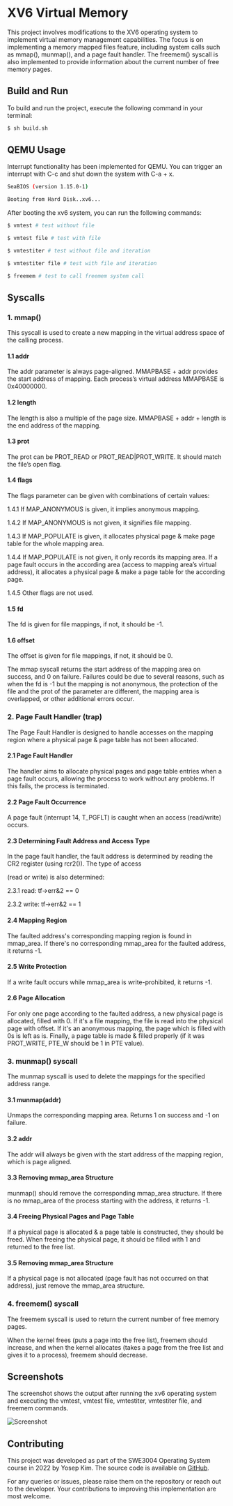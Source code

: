 # XV6 Virtual Memory

This project involves modifications to the XV6 operating system to implement virtual memory management capabilities. The focus is on implementing a memory mapped files feature, including system calls such as mmap(), munmap(), and a page fault handler. The freemem() syscall is also implemented to provide information about the current number of free memory pages. 

## Build and Run

To build and run the project, execute the following command in your terminal:
```bash
$ sh build.sh
```

## QEMU Usage 

Interrupt functionality has been implemented for QEMU. You can trigger an interrupt with C-c and shut down the system with C-a + x.

```bash
SeaBIOS (version 1.15.0-1)

Booting from Hard Disk..xv6...
```

After booting the xv6 system, you can run the following commands:

```bash
$ vmtest # test without file
```
```bash
$ vmtest file # test with file
```
```bash
$ vmtestiter # test without file and iteration
```
```bash
$ vmtestiter file # test with file and iteration
```
```bash
$ freemem # test to call freemem system call 
```
## Syscalls

### 1. mmap()

This syscall is used to create a new mapping in the virtual address space of the calling process. 

#### 1.1 addr

The addr parameter is always page-aligned. MMAPBASE + addr provides the start address of mapping. Each process’s virtual address MMAPBASE is 0x40000000.

#### 1.2 length 

The length is also a multiple of the page size. MMAPBASE + addr + length is the end address of the mapping.

#### 1.3 prot

The prot can be PROT_READ or PROT_READ|PROT_WRITE. It should match the file’s open flag.

#### 1.4 flags

The flags parameter can be given with combinations of certain values:

1.4.1 If MAP_ANONYMOUS is given, it implies anonymous mapping.

1.4.2 If MAP_ANONYMOUS is not given, it signifies file mapping.

1.4.3 If MAP_POPULATE is given, it allocates physical page & make page table for the whole mapping area.

1.4.4 If MAP_POPULATE is not given, it only records its mapping area. If a page fault occurs in the according area (access to mapping area’s virtual address), it allocates a physical page & make a page table for the according page.

1.4.5 Other flags are not used.

#### 1.5 fd

The fd is given for file mappings, if not, it should be -1.

#### 1.6 offset

The offset is given for file mappings, if not, it should be 0.

The mmap syscall returns the start address of the mapping area on success, and 0 on failure. Failures could be due to several reasons, such as when the fd is -1 but the mapping is not anonymous, the protection of the file and the prot of the parameter are different, the mapping area is overlapped, or other additional errors occur.

### 2. Page Fault Handler (trap)

The Page Fault Handler is designed to handle accesses on the mapping region where a physical page & page table has not been allocated. 

#### 2.1 Page Fault Handler

The handler aims to allocate physical pages and page table entries when a page fault occurs, allowing the process to work without any problems. If this fails, the process is terminated.

#### 2.2 Page Fault Occurrence

A page fault (interrupt 14, T_PGFLT) is caught when an access (read/write) occurs.

#### 2.3 Determining Fault Address and Access Type

In the page fault handler, the fault address is determined by reading the CR2 register (using rcr2()). The type of access

 (read or write) is also determined:

2.3.1 read: tf->err&2 == 0

2.3.2 write: tf->err&2 == 1

#### 2.4 Mapping Region

The faulted address's corresponding mapping region is found in mmap_area. If there's no corresponding mmap_area for the faulted address, it returns -1.

#### 2.5 Write Protection

If a write fault occurs while mmap_area is write-prohibited, it returns -1.

#### 2.6 Page Allocation

For only one page according to the faulted address, a new physical page is allocated, filled with 0. If it's a file mapping, the file is read into the physical page with offset. If it's an anonymous mapping, the page which is filled with 0s is left as is. Finally, a page table is made & filled properly (if it was PROT_WRITE, PTE_W should be 1 in PTE value).

### 3. munmap() syscall

The munmap syscall is used to delete the mappings for the specified address range.

#### 3.1 munmap(addr)

Unmaps the corresponding mapping area. Returns 1 on success and -1 on failure.

#### 3.2 addr

The addr will always be given with the start address of the mapping region, which is page aligned.

#### 3.3 Removing mmap_area Structure

munmap() should remove the corresponding mmap_area structure. If there is no mmap_area of the process starting with the address, it returns -1.

#### 3.4 Freeing Physical Pages and Page Table

If a physical page is allocated & a page table is constructed, they should be freed. When freeing the physical page, it should be filled with 1 and returned to the free list.

#### 3.5 Removing mmap_area Structure

If a physical page is not allocated (page fault has not occurred on that address), just remove the mmap_area structure.

### 4. freemem() syscall

The freemem syscall is used to return the current number of free memory pages.

When the kernel frees (puts a page into the free list), freemem should increase, and when the kernel allocates (takes a page from the free list and gives it to a process), freemem should decrease.

## Screenshots

The screenshot shows the output after running the xv6 operating system and executing the vmtest, vmtest file, vmtestiter, vmtestiter file, and freemem commands.

![Screenshot](https://user-images.githubusercontent.com/71680670/213357441-0930e4ba-bb61-43fb-86d3-ad3abb1edd7e.png)

## Contributing 

This project was developed as part of the SWE3004 Operating System course in 2022 by Yosep Kim. The source code is available on [GitHub](https://github.com/yspkm/xv6-virtual-memory).

For any queries or issues, please raise them on the repository or reach out to the developer. Your contributions to improving this implementation are most welcome.
